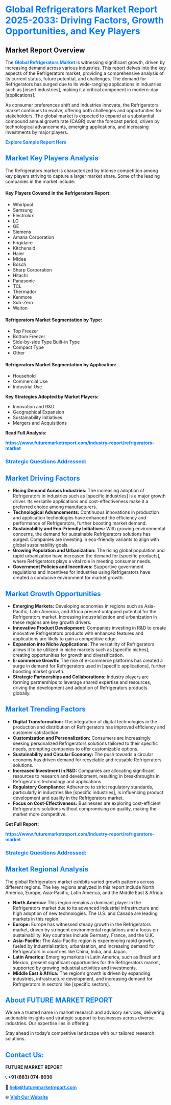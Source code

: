 <h1 style="color: #007BFF;">Global Refrigerators Market Report 2025-2033: Driving Factors, Growth Opportunities, and Key Players</h1>

<section id="overview">
<h2>Market Report Overview</h2>
<p>The <a href="https://www.futuremarketreport.com/industry-report/refrigerators-market" style="color: #007BFF; text-decoration: none;"><strong>Global Refrigerators Market</strong></a> is witnessing significant growth, driven by increasing demand across various industries. This report delves into the key aspects of the Refrigerators market, providing a comprehensive analysis of its current status, future potential, and challenges. The demand for Refrigerators has surged due to its wide-ranging applications in industries such as [insert industries], making it a critical component in modern-day [applications].</p>
<p>As consumer preferences shift and industries innovate, the Refrigerators market continues to evolve, offering both challenges and opportunities for stakeholders. The global market is expected to expand at a substantial compound annual growth rate (CAGR) over the forecast period, driven by technological advancements, emerging applications, and increasing investments by major players.</p>
</section>

<section id="overview">
<p><a href="https://www.futuremarketreport.com/request-sample/reportId=92805" style="color: #007BFF; text-decoration: none;"><strong>Explore Sample Report Here</strong></a></p>
</section>

<section id="key-players">
<h2 style="color: #007BFF;">Market Key Players Analysis</h2>
<p>The Refrigerators market is characterized by intense competition among key players striving to capture a larger market share. Some of the leading companies in the market include:</p>
<h4>Key Players Covered in the Refrigerators Report:</h4>
<ul><li>Whirlpool</li><li>Samsung</li><li>Electrolux</li><li>LG</li><li>GE</li><li>Siemens</li><li>Amana Corporation</li><li>Frigidaire</li><li>Kitchenaid</li><li>Haier</li><li>Midea</li><li>Bosch</li><li>Sharp Corporation</li><li>Hitachi</li><li>Panasonic</li><li>TCL</li><li>Thermador</li><li>Kenmore</li><li>Sub-Zero</li><li>Walton</li></ul>
<h4>Refrigerators Market Segmentation by Type:</h4>
<ul><li>Top Freezer</li><li>Bottom Freezer</li><li>Side-by-side Type Built-in Type</li><li>Compact Type</li><li>Other</li></ul>

<h4>Refrigerators Market Segmentation by Application:</h4>
<ul><li>Household</li><li>Commercial Use</li><li>Industrial Use</li></ul>
<p><strong>Key Strategies Adopted by Market Players:</strong></p>
<ul>
<li>Innovation and R&D</li>
<li>Geographical Expansion</li>
<li>Sustainability Initiatives</li>
<li>Mergers and Acquisitions</li>
</ul>
</section>

<section>
<p><strong>Read Full Analysis: </strong></p><a href="https://www.futuremarketreport.com/industry-report/refrigerators-market" style="color: #007BFF; text-decoration: none;"><strong>https://www.futuremarketreport.com/industry-report/refrigerators-market</strong></a>
<h3 style="color: #007BFF;">Strategic Questions Addressed:</h3>
</section>

<section id="driving-factors">
<h2 style="color: #007BFF;">Market Driving Factors</h2>
<ul>
<li><strong>Rising Demand Across Industries:</strong> The increasing adoption of Refrigerators in industries such as [specific industries] is a major growth driver. Its versatile applications and cost-effectiveness make it a preferred choice among manufacturers.</li>
<li><strong>Technological Advancements:</strong> Continuous innovations in production and application technologies have enhanced the efficiency and performance of Refrigerators, further boosting market demand.</li>
<li><strong>Sustainability and Eco-Friendly Initiatives:</strong> With growing environmental concerns, the demand for sustainable Refrigerators solutions has surged. Companies are investing in eco-friendly variants to align with global sustainability goals.</li>
<li><strong>Growing Population and Urbanization:</strong> The rising global population and rapid urbanization have increased the demand for [specific products], where Refrigerators plays a vital role in meeting consumer needs.</li>
<li><strong>Government Policies and Incentives:</strong> Supportive government regulations and incentives for industries using Refrigerators have created a conducive environment for market growth.</li>
</ul>
</section>

<section id="growth-opportunities">
<h2 style="color: #007BFF;">Market Growth Opportunities</h2>
<ul>
<li><strong>Emerging Markets:</strong> Developing economies in regions such as Asia-Pacific, Latin America, and Africa present untapped potential for the Refrigerators market. Increasing industrialization and urbanization in these regions are key growth drivers.</li>
<li><strong>Innovative Product Development:</strong> Companies investing in R&D to create innovative Refrigerators products with enhanced features and applications are likely to gain a competitive edge.</li>
<li><strong>Expansion into Niche Applications:</strong> The versatility of Refrigerators allows it to be utilized in niche markets such as [specific niches], creating opportunities for growth and diversification.</li>
<li><strong>E-commerce Growth:</strong> The rise of e-commerce platforms has created a surge in demand for Refrigerators used in [specific applications], further boosting market growth.</li>
<li><strong>Strategic Partnerships and Collaborations:</strong> Industry players are forming partnerships to leverage shared expertise and resources, driving the development and adoption of Refrigerators products globally.</li>
</ul>
</section>

<section id="trending-factors">
<h2 style="color: #007BFF;">Market Trending Factors</h2>
<ul>
<li><strong>Digital Transformation:</strong> The integration of digital technologies in the production and distribution of Refrigerators has improved efficiency and customer satisfaction.</li>
<li><strong>Customization and Personalization:</strong> Consumers are increasingly seeking personalized Refrigerators solutions tailored to their specific needs, prompting companies to offer customizable options.</li>
<li><strong>Sustainability and Circular Economy:</strong> The push towards a circular economy has driven demand for recyclable and reusable Refrigerators solutions.</li>
<li><strong>Increased Investment in R&D:</strong> Companies are allocating significant resources to research and development, resulting in breakthroughs in Refrigerators technology and applications.</li>
<li><strong>Regulatory Compliance:</strong> Adherence to strict regulatory standards, particularly in industries like [specific industries], is influencing product development and quality in the Refrigerators market.</li>
<li><strong>Focus on Cost-Effectiveness:</strong> Businesses are exploring cost-efficient Refrigerators solutions without compromising on quality, making the market more competitive.</li>
</ul>
</section>

<section>
<p><strong>Get Full Report: </strong></p><a href="https://www.futuremarketreport.com/industry-report/refrigerators-market" style="color: #007BFF; text-decoration: none;"><strong>https://www.futuremarketreport.com/industry-report/refrigerators-market</strong></a>
<h3 style="color: #007BFF;">Strategic Questions Addressed:</h3>
</section>


<section id="regional-analysis">
<h2 style="color: #007BFF;">Market Regional Analysis</h2>
<p>The global Refrigerators market exhibits varied growth patterns across different regions. The key regions analyzed in this report include North America, Europe, Asia-Pacific, Latin America, and the Middle East & Africa:</p>
<ul>
<li><strong>North America:</strong> This region remains a dominant player in the Refrigerators market due to its advanced industrial infrastructure and high adoption of new technologies. The U.S. and Canada are leading markets in this region.</li>
<li><strong>Europe:</strong> Europe has witnessed steady growth in the Refrigerators market, driven by stringent environmental regulations and a focus on sustainability. Key countries include Germany, France, and the U.K.</li>
<li><strong>Asia-Pacific:</strong> The Asia-Pacific region is experiencing rapid growth, fueled by industrialization, urbanization, and increasing demand for Refrigerators in countries like China, India, and Japan.</li>
<li><strong>Latin America:</strong> Emerging markets in Latin America, such as Brazil and Mexico, present significant opportunities for the Refrigerators market, supported by growing industrial activities and investments.</li>
<li><strong>Middle East & Africa:</strong> The region’s growth is driven by expanding industries, infrastructure development, and increasing demand for Refrigerators in sectors like [specific sectors].</li>
</ul>
</section>

<footer>
<h2 style="color: #007BFF;">About FUTURE MARKET REPORT</h2>
<p>We are a trusted name in market research and advisory services, delivering actionable insights and strategic support to businesses across diverse industries. Our expertise lies in offering:</p>

<p>Stay ahead in today’s competitive landscape with our tailored research solutions.</p>

<h2 style="color: #007BFF;">Contact Us:</h2>
<p><strong>FUTURE MARKET REPORT</strong></p>
<p>📞 <strong>+91 (883) 074-8030</strong></p>
<p>📧 <strong><a href="mailto:help@futuremarketreport.com" style="color: #007BFF;">help@futuremarketreport.com</a></strong></p>
<p>🌐 <strong><a href="https://www.futuremarketreport.com/" style="color: #007BFF;">Visit Our Website</a></strong></p>
</footer>